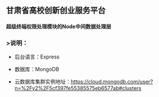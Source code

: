 ## 甘肃省高校创新创业服务平台

#### 超级终端权限处理模块的Node中间数据处理层

### >说明：

- 后台语言：Express

- 数据库：MongoDB

- 云数据库集群实例地址：https://cloud.mongodb.com/user?n=%2Fv2%2F5cf397fe55385575eb6577ab#clusters


